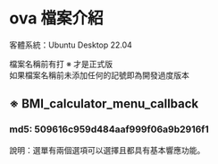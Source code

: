 # ova 檔案介紹

客體系統：Ubuntu Desktop 22.04  

檔案名稱前有打 ※ 才是正式版  
如果檔案名稱前未添加任何的記號即為開發過度版本  

## ※ BMI\_calculator\_menu\_callback
### md5: 509616c959d484aaf999f06a9b2916f1

說明：選單有兩個選項可以選擇且都具有基本響應功能。  
